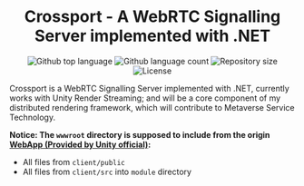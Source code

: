 <!-- <div align="center" id="top"> 
  <img src="./.github/app.gif" alt="Crossport" />

  &#xa0;

  <!-- <a href="https://crossport.netlify.app">Demo</a> ->
</div>
 -->

<h1 align="center">Crossport - A WebRTC Signalling Server implemented with .NET</h1>

<p align="center">
  <img alt="Github top language" src="https://img.shields.io/github/languages/top/FerdinandSukhoi/crossport?color=56BEB8">

  <img alt="Github language count" src="https://img.shields.io/github/languages/count/FerdinandSukhoi/crossport?color=56BEB8">

  <img alt="Repository size" src="https://img.shields.io/github/repo-size/FerdinandSukhoi/crossport?color=56BEB8">

  <img alt="License" src="https://img.shields.io/github/license/FerdinandSukhoi/crossport?color=56BEB8">

  <!-- <img alt="Github issues" src="https://img.shields.io/github/issues/FerdinandSukhoi/crossport?color=56BEB8" /> -->

  <!-- <img alt="Github forks" src="https://img.shields.io/github/forks/FerdinandSukhoi/crossport?color=56BEB8" /> -->

  <!-- <img alt="Github stars" src="https://img.shields.io/github/stars/FerdinandSukhoi/crossport?color=56BEB8" /> -->
</p>

Crossport is a WebRTC Signalling Server implemented with .NET, currently works with Unity Render Streaming; and will be a core component of my distributed rendering framework, which will contribute to Metaverse Service Technology.

**Notice: The `wwwroot` directory is supposed to include from the origin [WebApp (Provided by Unity official)](https://github.com/Unity-Technologies/UnityRenderStreaming):**

- All files from `client/public`
- All files from `client/src` into `module` directory